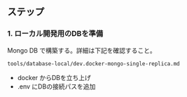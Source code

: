 ## ステップ

### 1. ローカル開発用のDBを準備

Mongo DB で構築する。詳細は下記を確認すること。

`tools/database-local/dev.docker-mongo-single-replica.md`

- docker からDBを立ち上げ
- .env にDBの接続パスを追加

